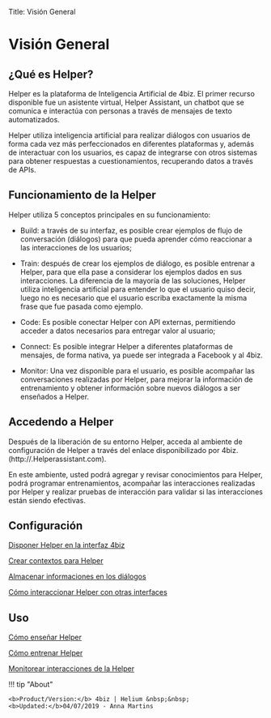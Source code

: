 Title: Visión General
# Visión General

## ¿Qué es Helper?

Helper es la plataforma de Inteligencia Artificial de 4biz. El primer recurso disponible fue un asistente virtual, Helper Assistant, un chatbot que se comunica e interactúa con personas a través de mensajes de texto automatizados. 

Helper utiliza inteligencia artificial para realizar diálogos con usuarios de forma cada vez más perfeccionados en diferentes plataformas y, además de interactuar con los usuarios, es capaz de integrarse con otros sistemas para obtener respuestas a cuestionamientos, recuperando datos a través de APIs.

## Funcionamiento de la Helper

Helper utiliza 5 conceptos principales en su funcionamiento:

* Build: a través de su interfaz, es posible crear ejemplos de flujo de conversación (diálogos) para que pueda aprender cómo reaccionar a las interacciones de los usuarios;

* Train: después de crear los ejemplos de diálogo, es posible entrenar a Helper, para que ella pase a considerar los ejemplos dados en sus interacciones. La diferencia de la mayoría de las soluciones, Helper utiliza inteligencia artificial para entender lo que el usuario quiso decir, luego no es necesario que el usuario escriba exactamente la misma frase que fue pasada como ejemplo.

* Code: Es posible conectar Helper con API externas, permitiendo acceder a datos necesarios para entregar valor al usuario;

* Connect: Es posible integrar Helper a diferentes plataformas de mensajes, de forma nativa, ya puede ser integrada a Facebook y al 4biz.

* Monitor: Una vez disponible para el usuario, es posible acompañar las conversaciones realizadas por Helper, para mejorar la información de entrenamiento y obtener información sobre nuevos diálogos a ser enseñados a Helper. 

## Accedendo a Helper

Después de la liberación de su entorno Helper, acceda al ambiente de configuración de Helper a través del enlace disponibilizado por 4biz. (http://<Su-Instancia>.Helperassistant.com).

En este ambiente, usted podrá agregar y revisar conocimientos para Helper, podrá programar entrenamientos, acompañar las interacciones realizadas por Helper y realizar pruebas de interacción para validar si las interacciones están siendo efectivas.


## Configuración

[Disponer Helper en la interfaz 4biz](/es-es/Helper/configuration/Helper-4biz.html)

[Crear contextos para Helper](/es-es/Helper/configuration/context-Helper.html)

[Almacenar informaciones en los diálogos](/es-es/Helper/configuration/store-dialog-Helper.html)

[Cómo interaccionar Helper con otras interfaces](/es-es/Helper/configuration/interact-Helper.html)

## Uso

[Cómo enseñar Helper](/es-es/Helper/use/teach-Helper.html)

[Cómo entrenar Helper](/es-es/Helper/use/trainning-Helper.html)

[Monitorear interacciones de la Helper](/es-es/Helper/use/monitoring-Helper.html)


!!! tip "About"

    <b>Product/Version:</b> 4biz | Helium &nbsp;&nbsp;
    <b>Updated:</b>04/07/2019 - Anna Martins

